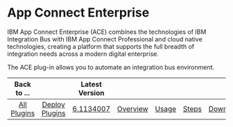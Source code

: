 
App Connect Enterprise
======================

IBM App Connect Enterprise (ACE) combines the technologies of IBM Integration Bus with IBM App Connect Professional and cloud native technologies, creating a platform that supports the full breadth of integration needs across a modern digital enterprise.

The ACE plug-in allows you to automate an integration bus environment.



|Back to ...||Latest Version|||||
| :---: | :---: | :---: | :---: | :---: | :---: | :---: |
|[All Plugins](../../index.md)|[Deploy Plugins](../README.md)|[6.1134007](https://raw.githubusercontent.com/UrbanCode/IBM-UCD-PLUGINS/main/files/ibm-ace/ucd-plugins-ibm-ace-7.1138742.zip)|[Overview](overview.md)|[Usage](usage.md)|[Steps](steps.md)|[Downloads](downloads.md)|
